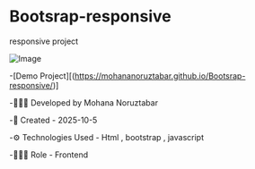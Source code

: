 # Bootsrap-responsive
responsive project

![Image](https://github.com/user-attachments/assets/13e5b13d-a297-4220-ac84-19de70dac6fb)

-[Demo Project][(https://mohananoruztabar.github.io/Bootsrap-responsive/)]

-🙋🏽‍♀️ Developed by Mohana Noruztabar

-📅 Created - 2025-10-5

-⚙ Technologies Used - Html , bootstrap , javascript

-👩🏽‍💻 Role - Frontend


